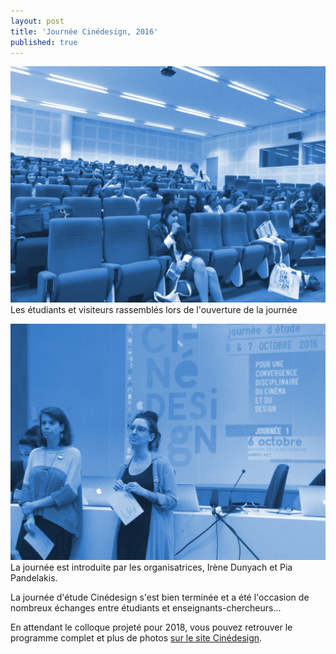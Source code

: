 ```yaml
---
layout: post
title: 'Journée Cinédesign, 2016'
published: true
---
```


<img src="/../img/2016_10/cinedesign/1610_cinedesign1.jpg"/>
<figcaption>Les étudiants et visiteurs rassemblés lors de l'ouverture de la journée</figcaption>
<p></p>
<img src="/../img/2016_10/cinedesign/1610_cinedesign2.jpg"/>
<figcaption>La journée est introduite par les organisatrices, Irène Dunyach et Pia Pandelakis.</figcaption>
<p></p>
La journée d'étude Cinédesign s'est bien terminée et a été l'occasion de nombreux échanges entre étudiants et enseignants-chercheurs...

En attendant le colloque projeté pour 2018, vous pouvez retrouver le programme complet et plus de photos <a href="http://www.cinema-design.fr/blog/apres-la-journee-d-etude">sur le site Cinédesign</a>.